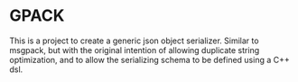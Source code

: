 
GPACK
====

This is a project to create a generic json object serializer. Similar to msgpack, but with the original intention of allowing duplicate string optimization, and to allow the serializing schema to be defined using a C++ dsl.



